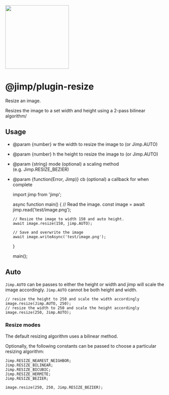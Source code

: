 <img src="https://s3.amazonaws.com/pix.iemoji.com/images/emoji/apple/ios-11/256/crayon.png" width="200" height="200" />

<span class="citation" data-cites="jimp/plugin-resize">@jimp/plugin-resize</span>
=================================================================================

Resize an image.

Resizes the image to a set width and height using a 2-pass bilinear algorithm/

Usage
-----

-   <span class="citation" data-cites="param">@param</span> {number} w the width to resize the image to (or Jimp.AUTO)
-   <span class="citation" data-cites="param">@param</span> {number} h the height to resize the image to (or Jimp.AUTO)
-   <span class="citation" data-cites="param">@param</span> {string} mode (optional) a scaling method (e.g. Jimp.RESIZE\_BEZIER)
-   <span class="citation" data-cites="param">@param</span> {function(Error, Jimp)} cb (optional) a callback for when complete

    import jimp from 'jimp';

    async function main() {
        // Read the image.
        const image = await jimp.read('test/image.png');

        // Resize the image to width 150 and auto height.
        await image.resize(150, jimp.AUTO);

        // Save and overwrite the image
        await image.writeAsync('test/image.png');
    }

    main();

Auto
----

`Jimp.AUTO` can be passes to either the height or width and jimp will scale the image accordingly. `Jimp.AUTO` cannot be both height and width.

    // resize the height to 250 and scale the width accordingly
    image.resize(Jimp.AUTO, 250);
    // resize the width to 250 and scale the height accordingly
    image.resize(250, Jimp.AUTO);

### Resize modes

The default resizing algorithm uses a bilinear method.

Optionally, the following constants can be passed to choose a particular resizing algorithm:

    Jimp.RESIZE_NEAREST_NEIGHBOR;
    Jimp.RESIZE_BILINEAR;
    Jimp.RESIZE_BICUBIC;
    Jimp.RESIZE_HERMITE;
    Jimp.RESIZE_BEZIER;

    image.resize(250, 250, Jimp.RESIZE_BEZIER);
